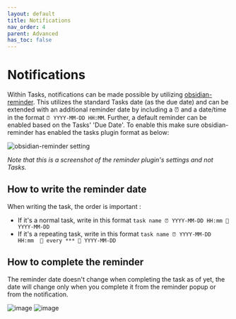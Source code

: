 ```yaml
---
layout: default
title: Notifications
nav_order: 4
parent: Advanced
has_toc: false
---
```


# Notifications

Within Tasks, notifications can be made possible by utilizing [obsidian-reminder](https://github.com/uphy/obsidian-reminder).
This utilizes the standard Tasks date (as the due date) and can be extended with an additional reminder date by including a ⏰ and a date/time in the format `⏰ YYYY-MM-DD HH:MM`.
Further, a default reminder can be enabled based on the Tasks' 'Due Date'.
To enable this make sure obsidian-reminder has enabled the tasks plugin format as below:

![obsidian-reminder setting](https://github.com/schemar/obsidian-tasks/raw/main/resources/screenshots/reminder.png)

*Note that this is a screenshot of the reminder plugin's settings and not Tasks.*
## How to write the reminder date
When writing the task, the order is important :
- If it's a normal task, write in this format `task name ⏰ YYYY-MM-DD HH:mm 📅 YYYY-MM-DD`
- If it's a repeating task, write in this format `task name ⏰ YYYY-MM-DD HH:mm  🔁 every *** 📅 YYYY-MM-DD`
## How to complete the reminder
The reminder date doesn't change when completing the task as of yet, the date will change only when you complete it from the reminder popup or from the notification.

![image](https://user-images.githubusercontent.com/38974541/143463881-e4af4b91-426f-48e8-938e-4a1053b06677.png) 
![image](https://user-images.githubusercontent.com/38974541/143464983-542675ae-a467-41c0-aaca-1075c42f8328.png)
